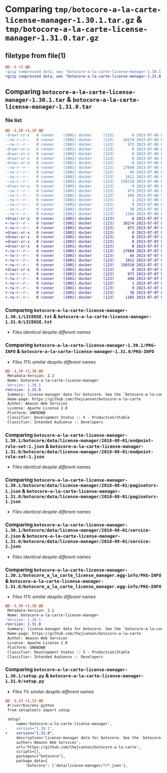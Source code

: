 # Comparing `tmp/botocore-a-la-carte-license-manager-1.30.1.tar.gz` & `tmp/botocore-a-la-carte-license-manager-1.31.0.tar.gz`

## filetype from file(1)

```diff
@@ -1 +1 @@
-gzip compressed data, was "botocore-a-la-carte-license-manager-1.30.1.tar", last modified: Thu Jul  6 01:45:15 2023, max compression
+gzip compressed data, was "botocore-a-la-carte-license-manager-1.31.0.tar", last modified: Fri Jul  7 01:44:06 2023, max compression
```

## Comparing `botocore-a-la-carte-license-manager-1.30.1.tar` & `botocore-a-la-carte-license-manager-1.31.0.tar`

### file list

```diff
@@ -1,18 +1,18 @@
-drwxr-xr-x   0 runner    (1001) docker     (123)        0 2023-07-06 01:45:15.266963 botocore-a-la-carte-license-manager-1.30.1/
--rw-r--r--   0 runner    (1001) docker     (123)    10174 2023-07-06 01:45:15.000000 botocore-a-la-carte-license-manager-1.30.1/LICENSE.txt
--rw-r--r--   0 runner    (1001) docker     (123)      973 2023-07-06 01:45:15.266963 botocore-a-la-carte-license-manager-1.30.1/PKG-INFO
-drwxr-xr-x   0 runner    (1001) docker     (123)        0 2023-07-06 01:45:15.262963 botocore-a-la-carte-license-manager-1.30.1/botocore/
-drwxr-xr-x   0 runner    (1001) docker     (123)        0 2023-07-06 01:45:15.262963 botocore-a-la-carte-license-manager-1.30.1/botocore/data/
-drwxr-xr-x   0 runner    (1001) docker     (123)        0 2023-07-06 01:45:15.262963 botocore-a-la-carte-license-manager-1.30.1/botocore/data/license-manager/
-drwxr-xr-x   0 runner    (1001) docker     (123)        0 2023-07-06 01:45:15.262963 botocore-a-la-carte-license-manager-1.30.1/botocore/data/license-manager/2018-08-01/
--rw-r--r--   0 runner    (1001) docker     (123)    17660 2023-07-06 01:44:40.000000 botocore-a-la-carte-license-manager-1.30.1/botocore/data/license-manager/2018-08-01/endpoint-rule-set-1.json
--rw-r--r--   0 runner    (1001) docker     (123)       44 2023-07-06 01:44:40.000000 botocore-a-la-carte-license-manager-1.30.1/botocore/data/license-manager/2018-08-01/examples-1.json
--rw-r--r--   0 runner    (1001) docker     (123)     1012 2023-07-06 01:44:40.000000 botocore-a-la-carte-license-manager-1.30.1/botocore/data/license-manager/2018-08-01/paginators-1.json
--rw-r--r--   0 runner    (1001) docker     (123)   150310 2023-07-06 01:44:40.000000 botocore-a-la-carte-license-manager-1.30.1/botocore/data/license-manager/2018-08-01/service-2.json
-drwxr-xr-x   0 runner    (1001) docker     (123)        0 2023-07-06 01:45:15.266963 botocore-a-la-carte-license-manager-1.30.1/botocore_a_la_carte_license_manager.egg-info/
--rw-r--r--   0 runner    (1001) docker     (123)      973 2023-07-06 01:45:15.000000 botocore-a-la-carte-license-manager-1.30.1/botocore_a_la_carte_license_manager.egg-info/PKG-INFO
--rw-r--r--   0 runner    (1001) docker     (123)      494 2023-07-06 01:45:15.000000 botocore-a-la-carte-license-manager-1.30.1/botocore_a_la_carte_license_manager.egg-info/SOURCES.txt
--rw-r--r--   0 runner    (1001) docker     (123)        1 2023-07-06 01:45:15.000000 botocore-a-la-carte-license-manager-1.30.1/botocore_a_la_carte_license_manager.egg-info/dependency_links.txt
--rw-r--r--   0 runner    (1001) docker     (123)        9 2023-07-06 01:45:15.000000 botocore-a-la-carte-license-manager-1.30.1/botocore_a_la_carte_license_manager.egg-info/top_level.txt
--rw-r--r--   0 runner    (1001) docker     (123)       38 2023-07-06 01:45:15.266963 botocore-a-la-carte-license-manager-1.30.1/setup.cfg
--rw-r--r--   0 runner    (1001) docker     (123)     1165 2023-07-06 01:45:15.000000 botocore-a-la-carte-license-manager-1.30.1/setup.py
+drwxr-xr-x   0 runner    (1001) docker     (123)        0 2023-07-07 01:44:06.663483 botocore-a-la-carte-license-manager-1.31.0/
+-rw-r--r--   0 runner    (1001) docker     (123)    10174 2023-07-07 01:44:06.000000 botocore-a-la-carte-license-manager-1.31.0/LICENSE.txt
+-rw-r--r--   0 runner    (1001) docker     (123)      973 2023-07-07 01:44:06.663483 botocore-a-la-carte-license-manager-1.31.0/PKG-INFO
+drwxr-xr-x   0 runner    (1001) docker     (123)        0 2023-07-07 01:44:06.663483 botocore-a-la-carte-license-manager-1.31.0/botocore/
+drwxr-xr-x   0 runner    (1001) docker     (123)        0 2023-07-07 01:44:06.663483 botocore-a-la-carte-license-manager-1.31.0/botocore/data/
+drwxr-xr-x   0 runner    (1001) docker     (123)        0 2023-07-07 01:44:06.663483 botocore-a-la-carte-license-manager-1.31.0/botocore/data/license-manager/
+drwxr-xr-x   0 runner    (1001) docker     (123)        0 2023-07-07 01:44:06.663483 botocore-a-la-carte-license-manager-1.31.0/botocore/data/license-manager/2018-08-01/
+-rw-r--r--   0 runner    (1001) docker     (123)    17660 2023-07-07 01:43:28.000000 botocore-a-la-carte-license-manager-1.31.0/botocore/data/license-manager/2018-08-01/endpoint-rule-set-1.json
+-rw-r--r--   0 runner    (1001) docker     (123)       44 2023-07-07 01:43:28.000000 botocore-a-la-carte-license-manager-1.31.0/botocore/data/license-manager/2018-08-01/examples-1.json
+-rw-r--r--   0 runner    (1001) docker     (123)     1012 2023-07-07 01:43:28.000000 botocore-a-la-carte-license-manager-1.31.0/botocore/data/license-manager/2018-08-01/paginators-1.json
+-rw-r--r--   0 runner    (1001) docker     (123)   150310 2023-07-07 01:43:28.000000 botocore-a-la-carte-license-manager-1.31.0/botocore/data/license-manager/2018-08-01/service-2.json
+drwxr-xr-x   0 runner    (1001) docker     (123)        0 2023-07-07 01:44:06.663483 botocore-a-la-carte-license-manager-1.31.0/botocore_a_la_carte_license_manager.egg-info/
+-rw-r--r--   0 runner    (1001) docker     (123)      973 2023-07-07 01:44:06.000000 botocore-a-la-carte-license-manager-1.31.0/botocore_a_la_carte_license_manager.egg-info/PKG-INFO
+-rw-r--r--   0 runner    (1001) docker     (123)      494 2023-07-07 01:44:06.000000 botocore-a-la-carte-license-manager-1.31.0/botocore_a_la_carte_license_manager.egg-info/SOURCES.txt
+-rw-r--r--   0 runner    (1001) docker     (123)        1 2023-07-07 01:44:06.000000 botocore-a-la-carte-license-manager-1.31.0/botocore_a_la_carte_license_manager.egg-info/dependency_links.txt
+-rw-r--r--   0 runner    (1001) docker     (123)        9 2023-07-07 01:44:06.000000 botocore-a-la-carte-license-manager-1.31.0/botocore_a_la_carte_license_manager.egg-info/top_level.txt
+-rw-r--r--   0 runner    (1001) docker     (123)       38 2023-07-07 01:44:06.663483 botocore-a-la-carte-license-manager-1.31.0/setup.cfg
+-rw-r--r--   0 runner    (1001) docker     (123)     1165 2023-07-07 01:44:06.000000 botocore-a-la-carte-license-manager-1.31.0/setup.py
```

### Comparing `botocore-a-la-carte-license-manager-1.30.1/LICENSE.txt` & `botocore-a-la-carte-license-manager-1.31.0/LICENSE.txt`

 * *Files identical despite different names*

### Comparing `botocore-a-la-carte-license-manager-1.30.1/PKG-INFO` & `botocore-a-la-carte-license-manager-1.31.0/PKG-INFO`

 * *Files 11% similar despite different names*

```diff
@@ -1,10 +1,10 @@
 Metadata-Version: 2.1
 Name: botocore-a-la-carte-license-manager
-Version: 1.30.1
+Version: 1.31.0
 Summary: license-manager data for botocore. See the `botocore-a-la-carte` package for more info.
 Home-page: https://github.com/thejcannon/botocore-a-la-carte
 Author: Amazon Web Services
 License: Apache License 2.0
 Platform: UNKNOWN
 Classifier: Development Status :: 5 - Production/Stable
 Classifier: Intended Audience :: Developers
```

### Comparing `botocore-a-la-carte-license-manager-1.30.1/botocore/data/license-manager/2018-08-01/endpoint-rule-set-1.json` & `botocore-a-la-carte-license-manager-1.31.0/botocore/data/license-manager/2018-08-01/endpoint-rule-set-1.json`

 * *Files identical despite different names*

### Comparing `botocore-a-la-carte-license-manager-1.30.1/botocore/data/license-manager/2018-08-01/paginators-1.json` & `botocore-a-la-carte-license-manager-1.31.0/botocore/data/license-manager/2018-08-01/paginators-1.json`

 * *Files identical despite different names*

### Comparing `botocore-a-la-carte-license-manager-1.30.1/botocore/data/license-manager/2018-08-01/service-2.json` & `botocore-a-la-carte-license-manager-1.31.0/botocore/data/license-manager/2018-08-01/service-2.json`

 * *Files identical despite different names*

### Comparing `botocore-a-la-carte-license-manager-1.30.1/botocore_a_la_carte_license_manager.egg-info/PKG-INFO` & `botocore-a-la-carte-license-manager-1.31.0/botocore_a_la_carte_license_manager.egg-info/PKG-INFO`

 * *Files 11% similar despite different names*

```diff
@@ -1,10 +1,10 @@
 Metadata-Version: 2.1
 Name: botocore-a-la-carte-license-manager
-Version: 1.30.1
+Version: 1.31.0
 Summary: license-manager data for botocore. See the `botocore-a-la-carte` package for more info.
 Home-page: https://github.com/thejcannon/botocore-a-la-carte
 Author: Amazon Web Services
 License: Apache License 2.0
 Platform: UNKNOWN
 Classifier: Development Status :: 5 - Production/Stable
 Classifier: Intended Audience :: Developers
```

### Comparing `botocore-a-la-carte-license-manager-1.30.1/setup.py` & `botocore-a-la-carte-license-manager-1.31.0/setup.py`

 * *Files 1% similar despite different names*

```diff
@@ -1,13 +1,13 @@
 #!/usr/bin/env python
 from setuptools import setup
 
 setup(
     name='botocore-a-la-carte-license-manager',
-    version="1.30.1",
+    version="1.31.0",
     description='license-manager data for botocore. See the `botocore-a-la-carte` package for more info.',
     author='Amazon Web Services',
     url='https://github.com/thejcannon/botocore-a-la-carte',
     scripts=[],
     packages=["botocore"],
     package_data={
         'botocore': ['data/license-manager/*/*.json'],
```


